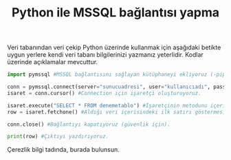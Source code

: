 ﻿---
layout: single
name: python-ile-mssql-baglantisi-yapma
title: "Python ile MSSQL bağlantısı yapma"
category: articles
---

Veri tabanından veri çekip Python üzerinde kullanmak için aşağıdaki betikte uygun yerlere kendi veri tabanı bilgilerinizi yazmanız yeterlidir. Kodlar üzerinde açıklamalar mevcuttur.

```python
import pymssql #MSSQL bağlantısını sağlayan kütüphaneyi ekliyoruz (-pip install pymssql- ile kurulur).

conn = pymssql.connect(server="sunucuadresi", user="kullanıcıadı", password="şifre.", database="veritabanıadı") #Bağlantı bilgilerini "pymssql" ile "conn" nesnesine atıyoruz.
isaret = conn.cursor() #Connection için işaretçi oluşturuyoruz.

isaret.execute("SELECT * FROM denemetablo") #İşaretçinin metodunu içerisindeki kodu çalıştıracak şekilde çalıştırıyoruz.
row = isaret.fetchone() #Aldığı veri içerisindeki ilk satırı göstermesi için "fetchone" kullanıyoruz (tümü için "fetchall") ve "row" değişkenine atıyoruz.

conn.close() #Bağlantıyı kapatıyoruz (güvenlik için).

print(row) #Çıktıyı yazdırıyoruz.
```

Çerezlik bilgi tadında, burada bulunsun.